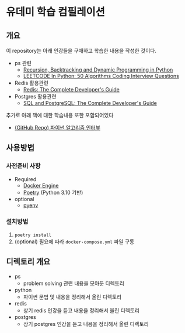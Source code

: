 # 유데미 학습 컴필레이션

## 개요

이 repository는 아래 인강들을 구매하고 학습한 내용을 작성한 것이다.

- ps 관련
    - [Recursion, Backtracking and Dynamic Programming in Python](https://www.udemy.com/course/algorithmic-problems-in-python/)
    - [LEETCODE In Python: 50 Algorithms Coding Interview Questions](https://www.udemy.com/course/leetcode-in-python-50-algorithms-coding-interview-questions/)
- Redis 활용관련
    - [Redis: The Complete Developer's Guide](https://www.udemy.com/course/redis-the-complete-developers-guide-p/)
- Postgres 활용관련
    - [SQL and PostgreSQL: The Complete Developer's Guide](https://www.udemy.com/course/sql-and-postgresql/)

추가로 아래 책에 대한 학습내용 또한 포함되어있다

- [(GitHub Repo) 파이썬 알고리즘 인터뷰](https://github.com/onlybooks/algorithm-interview)

## 사용방법

### 사전준비 사항

- Required
    - [Docker Engine](https://docs.docker.com/engine/install/)
    - [Poetry](https://python-poetry.org/) (Python 3.10 기반)
- optional
    - [pyenv](https://github.com/pyenv/pyenv)

### 설치방법

1. `poetry install`
2. (optional) 필요에 따라 `docker-compose.yml` 파일 구동

## 디렉토리 개요

- ps
    - problem solving 관련 내용을 모아둔 디렉토리
- python
    - 파이썬 문법 및 내용을 정리해서 올린 디렉토리
- redis
    - 상기 redis 인강을 듣고 내용을 정리해서 올린 디렉토리
- postgres
    - 상기 postgres 인강을 듣고 내용을 정리해서 올린 디렉토리
